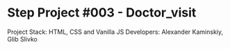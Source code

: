 # Step Project #003 - Doctor_visit
Project Stack: HTML, CSS and Vanilla JS
Developers:
Alexander Kaminskiy, Glib Slivko
